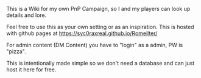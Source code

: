 This is a Wiki for my own PnP Campaign, so I and my players can look up details and lore.

Feel free to use this as your own setting or as an inspiration.
This is hosted with github pages at https://syc0raxreal.github.io/Romeilter/

For admin content (DM Content) you have to "login" as a admin, PW is "pizza".

This is intentionally made simple so we don't need a database and can just host it here for free.
